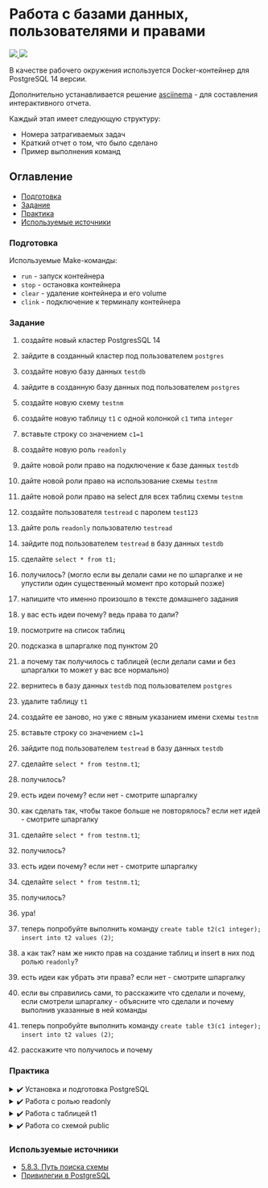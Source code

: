 # Работа с базами данных, пользователями и правами

<p align="left">
    <a href="https://www.docker.com/" target="blank">
        <img src="https://img.shields.io/badge/docker-%230db7ed.svg?style=for-the-badge&logo=docker&logoColor=white" />
    </a>
    <a href="https://www.postgresql.org/" target="blank">
        <img src="https://img.shields.io/badge/postgres-%23316192.svg?style=for-the-badge&logo=postgresql&logoColor=white"/>
    </a>
</p>

В качестве рабочего окружения используется Docker-контейнер для PostgreSQL 14 версии.

Дополнительно устанавливается решение [asciinema](https://asciinema.org/) - для составления интерактивного отчета.

Каждый этап имеет следующую структуру:
 * Номера затрагиваемых задач
 * Краткий отчет о том, что было сделано
 * Пример выполнения команд

## Оглавление
- [Подготовка](#подготовка)
- [Задание](#задание)
- [Практика](#практика)
- [Используемые источники](#используемые-источники)

### Подготовка

Используемые Make-команды:
* `run` - запуск контейнера
* `stop` - остановка контейнера
* `clear` - удаление контейнера и его volume
* `clink` - подключение к терминалу контейнера

### Задание

1. создайте новый кластер PostgresSQL 14
2. зайдите в созданный кластер под пользователем `postgres`
3. создайте новую базу данных `testdb`
4. зайдите в созданную базу данных под пользователем `postgres`
5. создайте новую схему `testnm`
6. создайте новую таблицу `t1` с одной колонкой `c1` типа `integer`
7. вставьте строку со значением `c1=1`

8. создайте новую роль `readonly`
9. дайте новой роли право на подключение к базе данных `testdb`
10. дайте новой роли право на использование схемы `testnm`
11. дайте новой роли право на select для всех таблиц схемы `testnm`
12. создайте пользователя `testread` с паролем `test123`
13. дайте роль `readonly` пользователю `testread`
14. зайдите под пользователем `testread` в базу данных `testdb`
15. сделайте `select * from t1;`
16. получилось? (могло если вы делали сами не по шпаргалке и не упустили один существенный момент про который позже)
17. напишите что именно произошло в тексте домашнего задания
18. у вас есть идеи почему? ведь права то дали?
19. посмотрите на список таблиц
20. подсказка в шпаргалке под пунктом 20
21. а почему так получилось с таблицей (если делали сами и без шпаргалки то может у вас все нормально)

22. вернитесь в базу данных `testdb` под пользователем `postgres`
23. удалите таблицу `t1`
24. создайте ее заново, но уже с явным указанием имени схемы `testnm`
25. вставьте строку со значением `c1=1`
26. зайдите под пользователем `testread` в базу данных `testdb`
27. сделайте `select * from testnm.t1`;
28. получилось?
29. есть идеи почему? если нет - смотрите шпаргалку
30. как сделать так, чтобы такое больше не повторялось? если нет идей - смотрите шпаргалку
31. сделайте `select * from testnm.t1`;
32. получилось?
33. есть идеи почему? если нет - смотрите шпаргалку
34. сделайте `select * from testnm.t1`;
35. получилось?
36. ура!

37. теперь попробуйте выполнить команду `create table t2(c1 integer); insert into t2 values (2)`;
38. а как так? нам же никто прав на создание таблиц и insert в них под ролью `readonly`?
39. есть идеи как убрать эти права? если нет - смотрите шпаргалку
40. если вы справились сами, то расскажите что сделали и почему, если смотрели шпаргалку - объясните что сделали и почему выполнив указанные в ней команды
41. теперь попробуйте выполнить команду `create table t3(c1 integer); insert into t2 values (2)`;
42. расскажите что получилось и почему

### Практика

<details>
  <summary> ✔️ Установка и подготовка PostgreSQL</summary>

**Затрагиваемые задачи**: 1 - 7

**Выполнение задания**:

* В ходе выполнения задания, был установлен PostgreSQL 14 версии в Docker-контейнер.
* Были созданы тестовые: база данных, схема, таблица и вставлена тестовая запись.

**Подготовка PostgreSQL**:

[![asciicast](https://asciinema.org/a/RqPYnYOdrxRTXlg7cP40XXd98.svg)](https://asciinema.org/a/RqPYnYOdrxRTXlg7cP40XXd98)

</details>

<details>
  <summary> ✔️ Работа с ролью readonly</summary>

**Затрагиваемые задачи**: 8 - 21

**Выполнение задания**:

* Согласно описанию была создана роль `readonly`, которая может делать выборки в схеме `testnm` в базе `testdb`.
* Был добавлен пользователь `testread`, которому была назначена роль `readonly`.
* При попытке пользователя `testread` сделать выборку в таблице `t1` возникла ошибка доступа, так как таблица `t1` принадлежит схеме `public`.
* В качестве теста роли `readonly` был предоставлен доступ к схеме `public`. После этих действий пользователь `testread` смог сделать запрос к таблице `t1`. По окончанию теста права к схеме `public` у роли `readonly` были отозваны.

**Работа с ролями и правами доступа**:

[![asciicast](https://asciinema.org/a/xfZW3gcRnUi7Avy9Ucr6AeVOo.svg)](https://asciinema.org/a/xfZW3gcRnUi7Avy9Ucr6AeVOo)

*P.s. Для имитации выполнения запросов разными пользователями специально используется команда `psql -U <user> -d <db>`* 

</details>

<details>
  <summary> ✔️ Работа с таблицей t1</summary>

**Затрагиваемые задачи**: 22 - 36

**Выполнение задания**:

* Согласно описанию была удалена таблица `t1`, после чего она была создана в схеме `testnm`.
* Также для удобства работы обоим пользователям в путь поиска схемы была добавлена схема `testnm`.
* При выполнении запроса к таблице `t1` пользователем `testread` возникла ошибка доступа, так как ранее доступ предоставлялся только к существующим таблицам и не предполагал предоставление доступа к новым.
* Для исправления ошибки, пользователем `postgres` заново был предоставлен доступ к текущим таблицам в схеме `testnm`, а также была предусмотрена возможность работы с новыми таблицами.
* После обновления доступа, пользователь `testread` смог выполнить запрос к таблице `t1`.
* Также для проверки доступа к новой таблице, пользователем `postgres` была создана таблица `t2`. После этих действий, пользователь `testread` также смог прочитать данные из таблицы `t2`.

**Работа с таблицей t1**:

[![asciicast](https://asciinema.org/a/sG5ockB8NorsyN7UELyOud1wX.svg)](https://asciinema.org/a/sG5ockB8NorsyN7UELyOud1wX)

*P.s. Для имитации выполнения запросов разными пользователями специально используется команда `psql -U <user> -d <db>`* 

</details>

<details>
  <summary> ✔️ Работа со схемой public</summary>

**Затрагиваемые задачи**: 37 - 42

**Выполнение задания**:

*P.S. После предыдущего этапа таблица `t2` была удалена и путь к поиску схем был установлен как `public`.*

* Пользователем `testread` была создана и заполнена таблица `t2`. Данное поведение объясняется тем, что при создании пользователя ему автоматически присваивается роль `public`, которая дает возможность работать со схемой `public`.
* Из-за возможности создания и наполнения таблиц, доступ к схеме `public` в базе данных `testdb` был отозван.
* В результате изменения доступа, пользователь `testread` не смог создать новую таблицу, но при этом у него остались права на добавление данных в таблицу `t2`.
* Дополнительно у пользователя `testread` были отозваны все права для работы со схемой `public`.

**Работа со схемой public**:

[![asciicast](https://asciinema.org/a/CKjqpkxM77gtWfM8Reu6iQBb5.svg)](https://asciinema.org/a/CKjqpkxM77gtWfM8Reu6iQBb5)

</details>

### Используемые источники
* [5.8.3. Путь поиска схемы](https://postgrespro.ru/docs/postgrespro/9.6/ddl-schemas)
* [Привилегии в PostgreSQL](https://sysadminium.ru/privilegii_v_postgresql/)